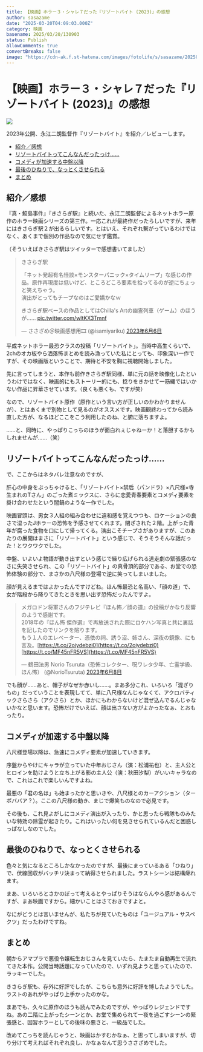 ```yaml
---
title: 【映画】ホラー３・シャレ７だった『リゾートバイト (2023)』の感想
author: sasazame
date: "2025-03-20T04:09:03.000Z"
category: 映画
basename: 2025/03/20/130903
status: Publish
allowComments: true
convertBreaks: false
image: "https://cdn-ak.f.st-hatena.com/images/fotolife/s/sasazame/20250320/20250320095821.png"
---
```

# 【映画】ホラー３・シャレ７だった『リゾートバイト (2023)』の感想

![](https://cdn-ak.f.st-hatena.com/images/fotolife/s/sasazame/20250320/20250320095821.png)

2023年公開、永江二朗監督作『リゾートバイト』を紹介／レビューします。

<!-- Extended Body -->

-   [紹介／感想](#紹介感想)
-   [リゾートバイトってこんなんだったっけ……](#リゾートバイトってこんなんだったっけ)
-   [コメディが加速する中盤以降](#コメディが加速する中盤以降)
-   [最後のひねりで、なっとくさせられる](#最後のひねりでなっとくさせられる)
-   [まとめ](#まとめ)

## 紹介／感想

『真・鮫島事件』『きさらぎ駅』と続いた、永江二朗監督によるネットホラー原作のホラー映画シリーズの第三作。一応これが最終作だったらしいですが、来年にはきさらぎ駅２が出るらしいです。とはいえ、それぞれ繋がっているわけではなく、あくまで個別の作品なので気にせず鑑賞。

（そういえばきさらぎ駅はツイッターで感想書いてました）

> きさらぎ駅  
>   
> 「ネット発超有名怪談×モンスターパニック×タイムリープ」な感じの作品。原作再現度は低いけど、ところどころ要素を拾ってるのが逆にちょっと笑えちゃう。  
> 演出がとってもチープなのはご愛嬌かなｗ  
>   
> きさらぎ駅ベースの作品としてはChilla's Artの幽霊列車（ゲーム）のほうが…… [pic.twitter.com/wltKX3Tmnf](https://t.co/wltKX3Tmnf)
> 
> — ささざめ＠映画感想用🎞 (@isamiyariku) [2023年6月6日](https://twitter.com/isamiyariku/status/1666004496328310784?ref_src=twsrc%5Etfw)

平成ネットホラー最恐クラスの投稿「リゾートバイト」。当時中高生くらいで、2chのオカ板やら洒落怖まとめを読み漁っていた私にとっても、印象深い一作ですが、その映画版ということで、期待と不安を胸に視聴開始しました。

先に言ってしまうと、本作も前作きさらぎ駅同様、単に元の話を映像化したというわけではなく、映画的にもストーリー的にも、捻りをきかせて一筋縄ではいかない作品に昇華させています。（良くも悪くも、ですが笑）

なので、リゾートバイト原作（原作という言い方が正しいのかわかりませんが）、とはあくまで別物として見るのがオススメです。映画観終わってから読み直した方が、なるほどここをこう利用したのね、と腑に落ちますよ。

……と、同時に、やっぱりこっちのほうが面白れぇじゃねーか！と落胆するかもしれませんが……（笑）

## リゾートバイトってこんなんだったっけ……

で、ここからはネタバレ注意なのですが、

肝心の中身をぶっちゃけると、「リゾートバイト×禁后（パンドラ）×八尺様×寺生まれのTさん」のごった煮ミックスに、さらに恋愛青春要素とコメディ要素を掛け合わせたという闇鍋のような一作でした。

映画冒頭は、男女３人組の組み合わせに違和感を覚えつつも、ロケーションの良さで湿ったJホラーの恐怖を予感させてくれます。閉ざされた２階。上がった青年が腐った食物を口にして帰ってくる。演出こそチープさがありますが、このあたりの展開はまさに「リゾートバイト」という感じで、そうそうそんな話だった！とワクワクでした。

中盤、いよいよ物語が動き出すという感じで繰り広げられる逃走劇の緊張感のなさに失笑させられ、この「リゾートバイト」の真骨頂的部分である、お堂での恐怖体験の部分で、まさかの八尺様の登場で逆に笑ってしまいました。

顔が見えるまではよかったんですけどね。ほん怖最恐と名高い、「顔の道」で、女が階段から降りてきたときを思い出す恐怖だったんですよ。

> メガロドン将軍さんのフジテレビ『ほん怖／顔の道』の投稿がかなり反響のようで感謝です。  
> 2018年の『ほん怖 傑作選』で再放送された際にロケハン写真と共に裏話を記したのでリンクを貼ります。  
> もう１人のエレベーター、憑依の祠、誘う沼、姉さん、深夜の鏡像、にも言及。[https://t.co/2oiydebzi0](https://t.co/2oiydebzi0) [https://t.co/MF45nFR5VS](https://t.co/MF45nFR5VS)
> 
> — 鶴田法男 Norio Tsuruta（恐怖コレクター、呪ワレタ少年、亡霊学級、ほん怖） (@NorioTsuruta) [2023年6月8日](https://twitter.com/NorioTsuruta/status/1666715537555222528?ref_src=twsrc%5Etfw)

でも顔が……あと、帽子がなぜか赤いし……。まあ多分これ、いろいろ「混ざりもの」だっていうことを表現してて、単に八尺様なんじゃなくて、アクロバティックさらさら（アクさら）とか、ほかにもわからないけど混ぜ込んでるんじゃないかなと思います。恐怖だけでいえば、顔は出さない方がよかったなぁ、とおもったり。

## コメディが加速する中盤以降

八尺様登場以降は、急速にコメディ要素が加速していきます。

序盤からやけにキャラが立っていた中年おじさん（演：松浦祐也）と、主人公とヒロインを助けようと立ち上がる影の主人公（演：秋田汐梨）がいいキャラなので、これはこれで楽しいんですよね。

最悪の「君の名は」も始まったかと思いきや、八尺様とのカーアクション（ターボババア？）。ここの八尺様の動き、まじで爆笑ものなので必見です。

その後も、これ見よがしにコメディ演出が入ったり、かと思ったら戦隊ものみたいな特効の除霊が起きたり。これはいったい何を見させられているんだと困惑しっぱなしなのでした。

## 最後のひねりで、なっとくさせられる

色々と気になるところしかなかったのですが、最後にまっているある「ひねり」で、伏線回収がバッチリ決まって納得させられました。ラストシーンは結構痺れます。

まあ、いろいろとさかのぼって考えるとやっぱりそうはならんやろ感があるんですが、まあ映画ですから。細かいことはさておきですよと。

なにがどうとは言いませんが、私たちが見ていたものは「ユージュアル・サスペクツ」だったわけですね。

## まとめ

朝からアマプラで悪役令嬢転生おじさんを見ていたら、たまたま自動再生で流れてきた本作。公開当時話題になっていたので、いずれ見ようと思っていたので、ラッキーでした。

きさらぎ駅も、存外に好評でしたが、こちらも意外に好評を博したようでした。ラストのあれがやっぱり上手かったのかな。

まあでも、久々に原作のほうも読んでみたのですが、やっぱりレジェンドですね。あの二階に上がったシーンとか、お堂で集められて一夜を過ごすシーンの緊張感と、因習ホラーとしての後味の悪さと、一級品でした。

改めてこっちを読んじゃうと、映画はかすむかなぁ、と思ってしまいますが、切り分けて考えればそれぞれ良し、かなぁなんて思うささざめでした。